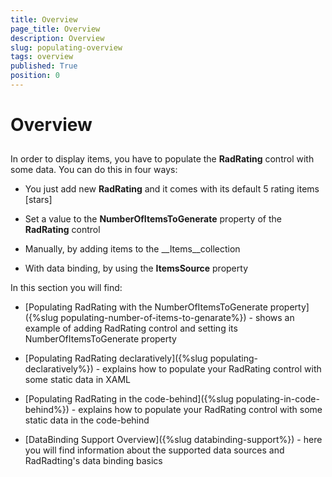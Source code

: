 ```yaml
---
title: Overview
page_title: Overview
description: Overview
slug: populating-overview
tags: overview
published: True
position: 0
---
```


# Overview



## 

In order to display items, you have to populate the __RadRating__ control with some data. You can do this in four ways:
		

* You just add new __RadRating__ and it comes with its default 5 rating items [stars]
		  

* Set a value to the __NumberOfItemsToGenerate__ property of the __RadRating__ control
		  

* Manually, by adding items to the __Items__collection
		  

* With data binding, by using the __ItemsSource__ property
		  

In this section you will find:

* [Populating RadRating with the NumberOfItemsToGenerate property]({%slug populating-number-of-items-to-genarate%}) - shows an example of adding RadRating control and setting its NumberOfItemsToGenerate property
		  

* [Populating RadRating declaratively]({%slug populating-declaratively%}) - explains how to populate your RadRating control with some static data in XAML
		  

* [Populating RadRating in the code-behind]({%slug populating-in-code-behind%}) - explains how to populate your RadRating control with some static data in the code-behind
		  

* [DataBinding Support Overview]({%slug databinding-support%}) - here you will find information about the supported data sources and RadRadting's data binding basics
		  
